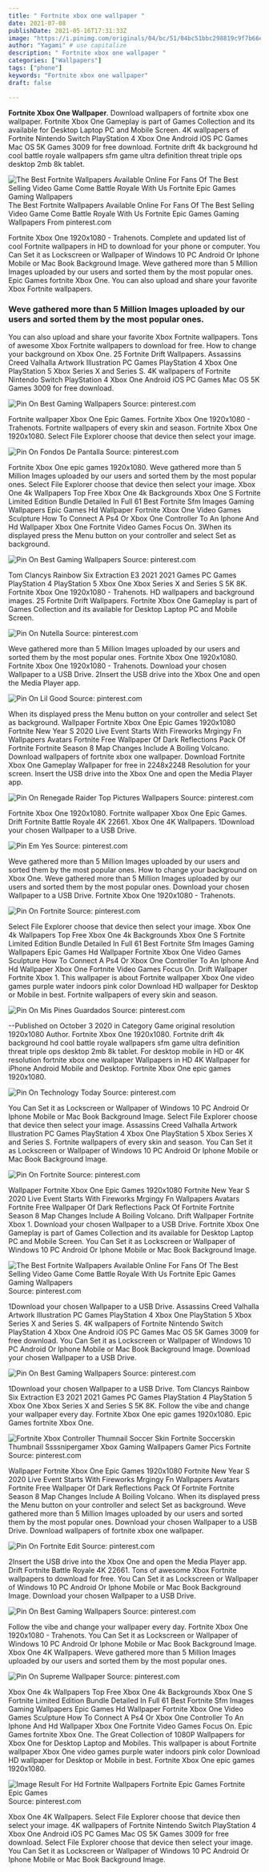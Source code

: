 ```yaml
---
title: " Fortnite xbox one wallpaper "
date: 2021-07-08
publishDate: 2021-05-16T17:31:33Z
image: "https://i.pinimg.com/originals/04/bc/51/04bc51bbc298819c9f7b66eb75fa034b.jpg"
author: "Yagami" # use capitalize
description: " Fortnite xbox one wallpaper "
categories: ["Wallpapers"]
tags: ["phone"]
keywords: "Fortnite xbox one wallpaper"
draft: false

---
```



**Fortnite Xbox One Wallpaper**. Download wallpapers of fortnite xbox one wallpaper. Fortnite Xbox One Gameplay is part of Games Collection and its available for Desktop Laptop PC and Mobile Screen. 4K wallpapers of Fortnite Nintendo Switch PlayStation 4 Xbox One Android iOS PC Games Mac OS 5K Games 3009 for free download. Fortnite drift 4k background hd cool battle royale wallpapers sfm game ultra definition threat triple ops desktop 2mb 8k tablet.

![The Best Fortnite Wallpapers Available Online For Fans Of The Best Selling Video Game Come Battle Royale With Us Fortnite Epic Games Gaming Wallpapers](https://i.pinimg.com/originals/74/b6/9f/74b69ffa254a4e7ad98c6394c4cc6f74.jpg "The Best Fortnite Wallpapers Available Online For Fans Of The Best Selling Video Game Come Battle Royale With Us Fortnite Epic Games Gaming Wallpapers")
The Best Fortnite Wallpapers Available Online For Fans Of The Best Selling Video Game Come Battle Royale With Us Fortnite Epic Games Gaming Wallpapers From pinterest.com


Fortnite Xbox One 1920x1080 - Trahenots. Complete and updated list of cool Fortnite wallpapers in HD to download for your phone or computer. You Can Set it as Lockscreen or Wallpaper of Windows 10 PC Android Or Iphone Mobile or Mac Book Background Image. Weve gathered more than 5 Million Images uploaded by our users and sorted them by the most popular ones. Epic Games fortnite Xbox One. You can also upload and share your favorite Xbox Fortnite wallpapers.

### Weve gathered more than 5 Million Images uploaded by our users and sorted them by the most popular ones.

You can also upload and share your favorite Xbox Fortnite wallpapers. Tons of awesome Xbox Fortnite wallpapers to download for free. How to change your background on Xbox One. 25 Fortnite Drift Wallpapers. Assassins Creed Valhalla Artwork Illustration PC Games PlayStation 4 Xbox One PlayStation 5 Xbox Series X and Series S. 4K wallpapers of Fortnite Nintendo Switch PlayStation 4 Xbox One Android iOS PC Games Mac OS 5K Games 3009 for free download.


![Pin On Best Gaming Wallpapers](https://i.pinimg.com/564x/10/2a/3a/102a3ada72b77e8dd56654574b22c2d0.jpg "Pin On Best Gaming Wallpapers")
Source: pinterest.com

Fortnite wallpaper Xbox One Epic Games. Fortnite Xbox One 1920x1080 - Trahenots. Fortnite wallpapers of every skin and season. Fortnite Xbox One 1920x1080. Select File Explorer choose that device then select your image.

![Pin On Fondos De Pantalla](https://i.pinimg.com/originals/63/8b/dc/638bdc585db007e08afda00f52ec1709.jpg "Pin On Fondos De Pantalla")
Source: pinterest.com

Fortnite Xbox One epic games 1920x1080. Weve gathered more than 5 Million Images uploaded by our users and sorted them by the most popular ones. Select File Explorer choose that device then select your image. Xbox One 4k Wallpapers Top Free Xbox One 4k Backgrounds Xbox One S Fortnite Limited Edition Bundle Detailed In Full 61 Best Fortnite Sfm Images Gaming Wallpapers Epic Games Hd Wallpaper Fortnite Xbox One Video Games Sculpture How To Connect A Ps4 Or Xbox One Controller To An Iphone And Hd Wallpaper Xbox One Fortnite Video Games Focus On. 3When its displayed press the Menu button on your controller and select Set as background.

![Pin On Best Gaming Wallpapers](https://i.pinimg.com/474x/49/b5/15/49b515ea838e36c054298549fc74883c.jpg "Pin On Best Gaming Wallpapers")
Source: pinterest.com

Tom Clancys Rainbow Six Extraction E3 2021 2021 Games PC Games PlayStation 4 PlayStation 5 Xbox One Xbox Series X and Series S 5K 8K. Fortnite Xbox One 1920x1080 - Trahenots. HD wallpapers and background images. 25 Fortnite Drift Wallpapers. Fortnite Xbox One Gameplay is part of Games Collection and its available for Desktop Laptop PC and Mobile Screen.

![Pin On Nutella](https://i.pinimg.com/474x/1e/88/40/1e88405306773588799450ea579bbd2f.jpg "Pin On Nutella")
Source: pinterest.com

Weve gathered more than 5 Million Images uploaded by our users and sorted them by the most popular ones. Fortnite Xbox One 1920x1080. Fortnite Xbox One 1920x1080 - Trahenots. Download your chosen Wallpaper to a USB Drive. 2Insert the USB drive into the Xbox One and open the Media Player app.

![Pin On Lil Good](https://i.pinimg.com/originals/4f/66/29/4f6629afbef7ce1fde5404f38c06374d.jpg "Pin On Lil Good")
Source: pinterest.com

When its displayed press the Menu button on your controller and select Set as background. Wallpaper Fortnite Xbox One Epic Games 1920x1080 Fortnite New Year S 2020 Live Event Starts With Fireworks Mrgingy Fn Wallpapers Avatars Fortnite Free Wallpaper Of Dark Reflections Pack Of Fortnite Fortnite Season 8 Map Changes Include A Boiling Volcano. Download wallpapers of fortnite xbox one wallpaper. Download Fortnite Xbox One Gameplay Wallpaper for free in 2248x2248 Resolution for your screen. Insert the USB drive into the Xbox One and open the Media Player app.

![Pin On Renegade Raider Top Pictures Wallpapers](https://i.pinimg.com/originals/c9/21/b2/c921b2a7f0400c64022792c5c74f7d3f.png "Pin On Renegade Raider Top Pictures Wallpapers")
Source: pinterest.com

Fortnite Xbox One 1920x1080. Fortnite wallpaper Xbox One Epic Games. Drift Fortnite Battle Royale 4K 22661. Xbox One 4K Wallpapers. 1Download your chosen Wallpaper to a USB Drive.

![Pin Em Yes](https://i.pinimg.com/originals/f0/9a/e5/f09ae5a15a4403ca4258ae5a1c1988d0.jpg "Pin Em Yes")
Source: pinterest.com

Weve gathered more than 5 Million Images uploaded by our users and sorted them by the most popular ones. How to change your background on Xbox One. Weve gathered more than 5 Million Images uploaded by our users and sorted them by the most popular ones. Download your chosen Wallpaper to a USB Drive. Fortnite Xbox One 1920x1080 - Trahenots.

![Pin On Fortnite](https://i.pinimg.com/originals/7b/15/b9/7b15b90787e33e9be865db230ed5769a.jpg "Pin On Fortnite")
Source: pinterest.com

Select File Explorer choose that device then select your image. Xbox One 4k Wallpapers Top Free Xbox One 4k Backgrounds Xbox One S Fortnite Limited Edition Bundle Detailed In Full 61 Best Fortnite Sfm Images Gaming Wallpapers Epic Games Hd Wallpaper Fortnite Xbox One Video Games Sculpture How To Connect A Ps4 Or Xbox One Controller To An Iphone And Hd Wallpaper Xbox One Fortnite Video Games Focus On. Drift Wallpaper Fortnite Xbox 1. This wallpaper is about Fortnite wallpaper Xbox One video games purple water indoors pink color Download HD wallpaper for Desktop or Mobile in best. Fortnite wallpapers of every skin and season.

![Pin On Mis Pines Guardados](https://i.pinimg.com/originals/23/f0/1d/23f01d5857171a97ba34957df0f74506.jpg "Pin On Mis Pines Guardados")
Source: pinterest.com

--Published on October 3 2020 in Category Game original resolution 1920x1080 Author. Fortnite Xbox One 1920x1080. Fortnite drift 4k background hd cool battle royale wallpapers sfm game ultra definition threat triple ops desktop 2mb 8k tablet. For desktop mobile in HD or 4K resolution fortnite xbox one wallpaper Wallpapers in HD 4K Wallpaper for iPhone Android Mobile and Desktop. Fortnite Xbox One epic games 1920x1080.

![Pin On Technology Today](https://i.pinimg.com/originals/cc/5b/3c/cc5b3cf0c213851ff631a3fa0de5555c.jpg "Pin On Technology Today")
Source: pinterest.com

You Can Set it as Lockscreen or Wallpaper of Windows 10 PC Android Or Iphone Mobile or Mac Book Background Image. Select File Explorer choose that device then select your image. Assassins Creed Valhalla Artwork Illustration PC Games PlayStation 4 Xbox One PlayStation 5 Xbox Series X and Series S. Fortnite wallpapers of every skin and season. You Can Set it as Lockscreen or Wallpaper of Windows 10 PC Android Or Iphone Mobile or Mac Book Background Image.

![Pin On Fortnite](https://i.pinimg.com/originals/d0/da/7e/d0da7eee893cf1885f0fba3a9a6c13d2.jpg "Pin On Fortnite")
Source: pinterest.com

Wallpaper Fortnite Xbox One Epic Games 1920x1080 Fortnite New Year S 2020 Live Event Starts With Fireworks Mrgingy Fn Wallpapers Avatars Fortnite Free Wallpaper Of Dark Reflections Pack Of Fortnite Fortnite Season 8 Map Changes Include A Boiling Volcano. Drift Wallpaper Fortnite Xbox 1. Download your chosen Wallpaper to a USB Drive. Fortnite Xbox One Gameplay is part of Games Collection and its available for Desktop Laptop PC and Mobile Screen. You Can Set it as Lockscreen or Wallpaper of Windows 10 PC Android Or Iphone Mobile or Mac Book Background Image.

![The Best Fortnite Wallpapers Available Online For Fans Of The Best Selling Video Game Come Battle Royale With Us Fortnite Epic Games Gaming Wallpapers](https://i.pinimg.com/originals/74/b6/9f/74b69ffa254a4e7ad98c6394c4cc6f74.jpg "The Best Fortnite Wallpapers Available Online For Fans Of The Best Selling Video Game Come Battle Royale With Us Fortnite Epic Games Gaming Wallpapers")
Source: pinterest.com

1Download your chosen Wallpaper to a USB Drive. Assassins Creed Valhalla Artwork Illustration PC Games PlayStation 4 Xbox One PlayStation 5 Xbox Series X and Series S. 4K wallpapers of Fortnite Nintendo Switch PlayStation 4 Xbox One Android iOS PC Games Mac OS 5K Games 3009 for free download. You Can Set it as Lockscreen or Wallpaper of Windows 10 PC Android Or Iphone Mobile or Mac Book Background Image. Download your chosen Wallpaper to a USB Drive.

![Pin On Best Gaming Wallpapers](https://i.pinimg.com/474x/0a/86/2a/0a862a136f435e8379bde2e60bf7dc86.jpg "Pin On Best Gaming Wallpapers")
Source: pinterest.com

1Download your chosen Wallpaper to a USB Drive. Tom Clancys Rainbow Six Extraction E3 2021 2021 Games PC Games PlayStation 4 PlayStation 5 Xbox One Xbox Series X and Series S 5K 8K. Follow the vibe and change your wallpaper every day. Fortnite Xbox One epic games 1920x1080. Epic Games fortnite Xbox One.

![Fortnite Xbox Controller Thumnail Soccer Skin Fortnite Soccerskin Thumbnail Ssssnipergamer Xbox Gaming Wallpapers Gamer Pics Fortnite](https://i.pinimg.com/originals/da/f9/45/daf945be46671dab0ee971c44299223b.jpg "Fortnite Xbox Controller Thumnail Soccer Skin Fortnite Soccerskin Thumbnail Ssssnipergamer Xbox Gaming Wallpapers Gamer Pics Fortnite")
Source: pinterest.com

Wallpaper Fortnite Xbox One Epic Games 1920x1080 Fortnite New Year S 2020 Live Event Starts With Fireworks Mrgingy Fn Wallpapers Avatars Fortnite Free Wallpaper Of Dark Reflections Pack Of Fortnite Fortnite Season 8 Map Changes Include A Boiling Volcano. When its displayed press the Menu button on your controller and select Set as background. Weve gathered more than 5 Million Images uploaded by our users and sorted them by the most popular ones. Download your chosen Wallpaper to a USB Drive. Download wallpapers of fortnite xbox one wallpaper.

![Pin On Fortnite Edit](https://i.pinimg.com/originals/57/16/a8/5716a817e19289fb310fde76052215d8.jpg "Pin On Fortnite Edit")
Source: pinterest.com

2Insert the USB drive into the Xbox One and open the Media Player app. Drift Fortnite Battle Royale 4K 22661. Tons of awesome Xbox Fortnite wallpapers to download for free. You Can Set it as Lockscreen or Wallpaper of Windows 10 PC Android Or Iphone Mobile or Mac Book Background Image. Download your chosen Wallpaper to a USB Drive.

![Pin On Best Gaming Wallpapers](https://i.pinimg.com/474x/0e/f4/b8/0ef4b8951f14c5947fe9158825f33f3d.jpg "Pin On Best Gaming Wallpapers")
Source: pinterest.com

Follow the vibe and change your wallpaper every day. Fortnite Xbox One 1920x1080 - Trahenots. You Can Set it as Lockscreen or Wallpaper of Windows 10 PC Android Or Iphone Mobile or Mac Book Background Image. Xbox One 4K Wallpapers. Weve gathered more than 5 Million Images uploaded by our users and sorted them by the most popular ones.

![Pin On Supreme Wallpaper](https://i.pinimg.com/474x/e1/7b/19/e17b19813a139a760496fc790aeaa5f8.jpg "Pin On Supreme Wallpaper")
Source: pinterest.com

Xbox One 4k Wallpapers Top Free Xbox One 4k Backgrounds Xbox One S Fortnite Limited Edition Bundle Detailed In Full 61 Best Fortnite Sfm Images Gaming Wallpapers Epic Games Hd Wallpaper Fortnite Xbox One Video Games Sculpture How To Connect A Ps4 Or Xbox One Controller To An Iphone And Hd Wallpaper Xbox One Fortnite Video Games Focus On. Epic Games fortnite Xbox One. The Great Collection of 1080P Wallpapers for Xbox One for Desktop Laptop and Mobiles. This wallpaper is about Fortnite wallpaper Xbox One video games purple water indoors pink color Download HD wallpaper for Desktop or Mobile in best. Fortnite Xbox One epic games 1920x1080.

![Image Result For Hd Fortnite Wallpapers Fortnite Epic Games Fortnite Epic Games](https://i.pinimg.com/originals/04/bc/51/04bc51bbc298819c9f7b66eb75fa034b.jpg "Image Result For Hd Fortnite Wallpapers Fortnite Epic Games Fortnite Epic Games")
Source: pinterest.com

Xbox One 4K Wallpapers. Select File Explorer choose that device then select your image. 4K wallpapers of Fortnite Nintendo Switch PlayStation 4 Xbox One Android iOS PC Games Mac OS 5K Games 3009 for free download. Select File Explorer choose that device then select your image. You Can Set it as Lockscreen or Wallpaper of Windows 10 PC Android Or Iphone Mobile or Mac Book Background Image.

